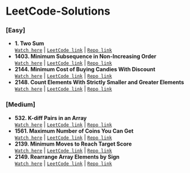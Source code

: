 # LeetCode-Solutions

<h3>[Easy]</h3>
<ul>
  <li><strong>1. Two Sum</strong></li>
     <a href="https://www.youtube.com/watch?v=xfrMupld-eQ"><code>Watch here</code></a>  |   <a href="https://leetcode.com/problems/two-sum/"><code>LeetCode link</code></a> |  <a href = "https://github.com/Novice-JS/LeetCode-Solutions/blob/main/easy/1-TwoSum.js"><code>Repo link</code></a>
  <li><strong>1403. Minimum Subsequence in Non-Increasing Order</strong></li>
     <a href="https://youtu.be/KjfBYnf5bDY"><code>Watch here</code></a>  |   <a href="https://leetcode.com/problems/minimum-subsequence-in-non-increasing-order/"><code>LeetCode link</code></a> |  <a href = "https://github.com/Novice-JS/LeetCode-Solutions/blob/main/easy/1403-MinimumSubsequenceInNonIncreasingOrder.js"><code>Repo link</code></a>
  <li><strong>2144. Minimum Cost of Buying Candies With Discount</strong></li>  
    <a href="https://youtu.be/tq50lXY171E"><code>Watch here</code></a>  |  <a href="https://leetcode.com/problems/minimum-cost-of-buying-candies-with-discount/"><code>LeetCode link</code></a>  |  <a href = "https://github.com/Novice-JS/LeetCode-Solutions/blob/main/easy/2144-MinimumCostOfBuyingCandiesWithDiscount.js"><code>Repo link</code></a>
  <li><strong>2148. Count Elements With Strictly Smaller and Greater Elements</strong></li>  
    <a href="https://youtu.be/BnmmeaBCLVQ"><code>Watch here</code></a>  |  <a href="https://leetcode.com/problems/count-elements-with-strictly-smaller-and-greater-elements/"><code>LeetCode link</code></a> | <a href = "https://github.com/Novice-JS/LeetCode-Solutions/blob/main/easy/2148-CountElementsWithStrictlySmallerAndGreaterElements.js"><code>Repo link</code></a></li>
</ul>

<h3>[Medium]</h3>
<ul>
  <li><strong>532. K-diff Pairs in an Array</strong></li>
    <a href="https://youtu.be/BLok46u3fJo"><code>Watch here</code></a>  |  <a href="https://leetcode.com/problems/k-diff-pairs-in-an-array/"><code>LeetCode link</code></a>   |  <a href = "https://github.com/Novice-JS/LeetCode-Solutions/blob/main/medium/532-KDiffPairsInAnArray.js"><code>Repo link</code></a></li>
  <li><strong>1561. Maximum Number of Coins You Can Get</strong></li>
    <a href="https://youtu.be/KIRrp_fwI_s"><code>Watch here</code></a>  |  <a href="https://leetcode.com/problems/maximum-number-of-coins-you-can-get/"><code>LeetCode link</code></a>   |  <a href = "https://github.com/Novice-JS/LeetCode-Solutions/blob/main/medium/1561-MaxNumberOfCoinsYouCanGet.js"><code>Repo link</code></a></li>
  <li><strong>2139. Minimum Moves to Reach Target Score</strong></li>
    <a href="https://www.youtube.com/watch?v=VehsFCXDd4c"><code>Watch here</code></a>  |  <a href="https://leetcode.com/problems/minimum-moves-to-reach-target-score/"><code>LeetCode link</code></a>  |  <a href = "https://github.com/Novice-JS/LeetCode-Solutions/blob/main/medium/2139-MinimumMovesToReachTargetScore.js"><code>Repo link</code></a></li>
  <li><strong>2149. Rearrange Array Elements by Sign</strong></li>
    <a href="https://youtu.be/qNJOL3p6Jmw"><code>Watch here</code></a>  |  <a href="https://leetcode.com/problems/rearrange-array-elements-by-sign/"><code>LeetCode link</code></a>   |  <a href = "https://github.com/Novice-JS/LeetCode-Solutions/blob/main/medium/2149-RearrangeArrayElementsBySign.js"><code>Repo link</code></a></li>
</ul>
